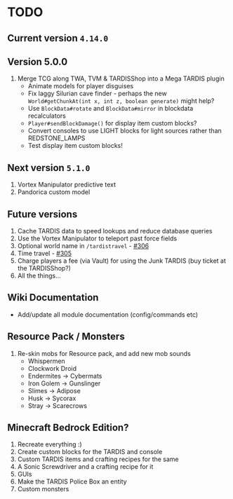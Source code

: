 # TODO

## Current version `4.14.0`

## Version 5.0.0

1. Merge TCG along TWA, TVM & TARDISShop into a Mega TARDIS plugin
   - Animate models for player disguises
   - Fix laggy Silurian cave finder - perhaps the new `World#getChunkAt(int x, int z, boolean generate)` might help?
   - Use `BlockData#rotate` and `BlockData#mirror` in blockdata recalculators
   - `Player#sendBlockDamage()` for display item custom blocks?
   - Convert consoles to use LIGHT blocks for light sources rather than REDSTONE_LAMPS
   - Test display item custom blocks!

## Next version `5.1.0`

1. Vortex Manipulator predictive text
2. Pandorica custom model

## Future versions

1. Cache TARDIS data to speed lookups and reduce database queries
2. Use the Vortex Manipulator to teleport past force fields
3. Optional world name in `/tardistravel` - [#306](https://github.com/eccentricdevotion/TARDIS/issues/306)
4. Time travel - [#305](https://github.com/eccentricdevotion/TARDIS/issues/305)
5. Charge players a fee (via Vault) for using the Junk TARDIS (buy ticket at the TARDISShop?)
6. All the things...

## Wiki Documentation

* Add/update all module documentation (config/commands etc)

## Resource Pack / Monsters

1. Re-skin mobs for Resource pack, and add new mob sounds
    * Whispermen
    * Clockwork Droid
    * Endermites -> Cybermats
    * Iron Golem -> Gunslinger
    * Slimes -> Adipose
    * Husk -> Sycorax
    * Stray -> Scarecrows

## Minecraft Bedrock Edition?

1. Recreate everything :)
2. Create custom blocks for the TARDIS and console
3. Custom TARDIS items and crafting recipes for the same
4. A Sonic Screwdriver and a crafting recipe for it
5. GUIs
6. Make the TARDIS Police Box an entity
7. Custom monsters

